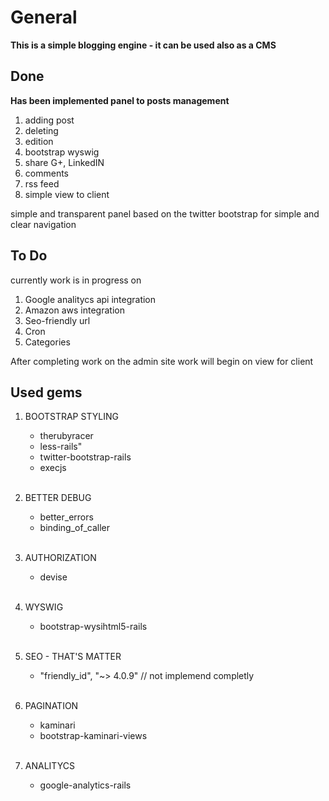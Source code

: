 # General 

**This is a simple blogging engine - it can be used also as a CMS**

## Done

**Has been implemented panel to posts management** 

1. adding post
2. deleting
3. edition
4. bootstrap wyswig 
5. share G+, LinkedIN 
6. comments
7. rss feed 
8. simple view to client

simple and transparent panel based on the twitter bootstrap for simple and clear navigation

## To Do 

currently work is in progress on

1. Google analitycs api integration 
2. Amazon aws integration 
3. Seo-friendly url 
4. Cron
5. Categories 

After completing work on the admin site work will begin on view for client

## Used gems

1. BOOTSTRAP STYLING
   * therubyracer
   * less-rails"
   * twitter-bootstrap-rails
   * execjs <BR> <BR>

2. BETTER DEBUG 
   * better_errors
   * binding_of_caller <BR> <BR>

3. AUTHORIZATION
   * devise <BR> <BR>

4. WYSWIG 
   * bootstrap-wysihtml5-rails <BR> <BR>

5. SEO - THAT'S MATTER 
   * "friendly_id", "~> 4.0.9" // not implemend completly <BR> <BR>

6. PAGINATION 
   * kaminari
   * bootstrap-kaminari-views <BR> <BR>

7. ANALITYCS 
   * google-analytics-rails